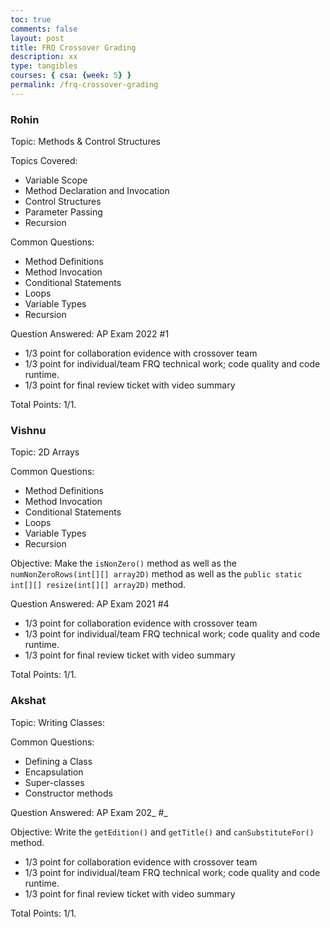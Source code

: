 ```yaml
---
toc: true
comments: false
layout: post
title: FRQ Crossover Grading
description: xx
type: tangibles
courses: { csa: {week: 5} }
permalink: /frq-crossover-grading
---
```


### Rohin

Topic: Methods & Control Structures

Topics Covered:

- Variable Scope
- Method Declaration and Invocation
- Control Structures
- Parameter Passing
- Recursion

Common Questions: 

- Method Definitions
- Method Invocation
- Conditional Statements
- Loops
- Variable Types
- Recursion

Question Answered: AP Exam 2022 #1

 - 1/3 point for collaboration evidence with crossover team
 - 1/3 point for individual/team FRQ technical work; code quality and code runtime. 
 - 1/3 point for final review ticket with video summary

Total Points: 1/1.

### Vishnu

Topic: 2D Arrays

Common Questions: 

- Method Definitions
- Method Invocation
- Conditional Statements
- Loops
- Variable Types
- Recursion

Objective: Make the `isNonZero()` method as well as the `numNonZeroRows(int[][] array2D)` method as well as the `public static int[][] resize(int[][] array2D)` method.

Question Answered: AP Exam 2021 #4

 - 1/3 point for collaboration evidence with crossover team
 - 1/3 point for individual/team FRQ technical work; code quality and code runtime. 
 - 1/3 point for final review ticket with video summary

Total Points: 1/1.

### Akshat

Topic: Writing Classes:

Common Questions:

- Defining a Class
- Encapsulation
- Super-classes
- Constructor methods

Question Answered: AP Exam 202_ #_

Objective: Write the `getEdition()` and `getTitle()` and `canSubstituteFor()` method.

 - 1/3 point for collaboration evidence with crossover team
 - 1/3 point for individual/team FRQ technical work; code quality and code runtime. 
 - 1/3 point for final review ticket with video summary

Total Points: 1/1.
